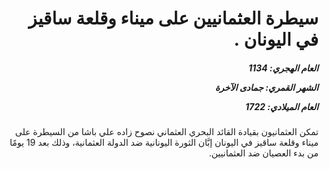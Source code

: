 <h1 dir="rtl">سيطرة العثمانيين على ميناء وقلعة ساقيز في اليونان .</h1>

<h5 dir="rtl">العام الهجري:  1134

الشهر القمري: جمادى الآخرة

العام الميلادي: 1722</h5>

<p dir="rtl">تمكن العثمانيون بقيادة القائد البحري العثماني نصوح زاده علي باشا من السيطرة على ميناء وقلعة ساقيز في اليونان إبَّان الثورة اليونانية ضد الدولة العثمانية، وذلك بعد 19 يومًا من بدء العصيان ضد العثمانيين.</p></br>
